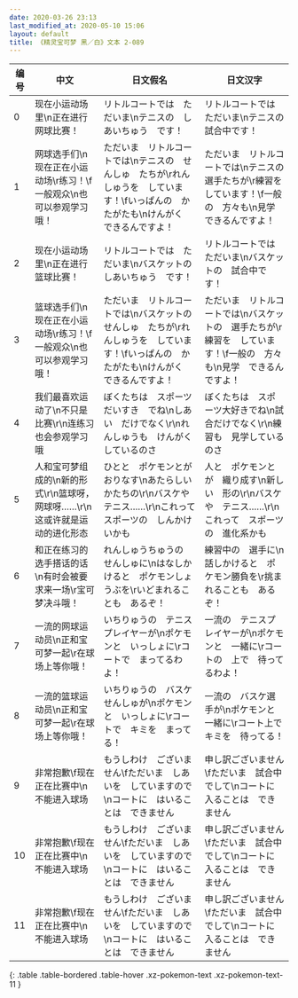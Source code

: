 ```yaml
---
date: 2020-03-26 23:13
last_modified_at: 2020-05-10 15:06
layout: default
title: 《精灵宝可梦 黑／白》文本 2-089
---
```

| 编号 | 中文 | 日文假名 | 日文汉字 |
| ---- | ---- | ---- | --- |
| 0 | 现在小运动场里\n正在进行网球比赛！ | リトルコートでは　ただいま\nテニスの　しあいちゅう　です！ | リトルコートでは　ただいま\nテニスの　試合中です！ |
| 1 | 网球选手们\n现在正在小运动场\r练习！\f一般观众\n也可以参观学习哦！ | ただいま　リトルコートでは\nテニスの　せんしゅ　たちが\rれんしゅうを　しています！\fいっぱんの　かたがたも\nけんがく　できるんですよ！ | ただいま　リトルコートでは\nテニスの　選手たちが\r練習を　しています！\f一般の　方々も\n見学　できるんですよ！ |
| 2 | 现在小运动场里\n正在进行篮球比赛！ | リトルコートでは　ただいま\nバスケットの　しあいちゅう　です！ | リトルコートでは　ただいま\nバスケットの　試合中です！ |
| 3 | 篮球选手们\n现在正在小运动场\r练习！\f一般观众\n也可以参观学习哦！ | ただいま　リトルコートでは\nバスケットの　せんしゅ　たちが\rれんしゅうを　しています！\fいっぱんの　かたがたも\nけんがく　できるんですよ！ | ただいま　リトルコートでは\nバスケットの　選手たちが\r練習を　しています！\f一般の　方々も\n見学　できるんですよ！ |
| 4 | 我们最喜欢运动了\n不只是比赛\r\n连练习也会参观学习哦 | ぼくたちは　スポーツだいすき　でね\nしあい　だけでなく\r\nれんしゅうも　けんがく　しているのさ | ぼくたちは　スポーツ大好きでね\n試合だけでなく\r\n練習も　見学しているのさ |
| 5 | 人和宝可梦组成的\n新的形式\r\n篮球呀，网球呀……\r\n这或许就是运动的进化形态 | ひとと　ポケモンとが　おりなす\nあたらしい　かたちの\r\nバスケや　テニス……\r\nこれって　スポーツの　しんかけいかも | 人と　ポケモンとが　織り成す\n新しい　形の\r\nバスケや　テニス……\r\nこれって　スポーツの　進化系かも |
| 6 | 和正在练习的选手搭话的话\n有时会被要求来一场\r宝可梦决斗哦！ | れんしゅうちゅうの　せんしゅに\nはなしかけると　ポケモンしょうぶを\rいどまれることも　あるぞ！ | 練習中の　選手に\n話しかけると　ポケモン勝負を\r挑まれることも　あるぞ！ |
| 7 | 一流的网球运动员\n正和宝可梦一起\r在球场上等你哦！ | いちりゅうの　テニスプレイヤーが\nポケモンと　いっしょに\rコートで　まってるわよ！ | 一流の　テニスプレイヤーが\nポケモンと　一緒に\rコートの　上で　待ってるわよ！ |
| 8 | 一流的篮球运动员\n正和宝可梦一起\r在球场上等你哦！ | いちりゅうの　バスケせんしゅが\nポケモンと　いっしょに\rコートで　キミを　まってる！ | 一流の　バスケ選手が\nポケモンと　一緒に\rコート上で　キミを　待ってる！ |
| 9 | 非常抱歉\f现在正在比赛中\n不能进入球场 | もうしわけ　ございません\fただいま　しあいを　していますので\nコートに　はいることは　できません | 申し訳ございません\fただいま　試合中でして\nコートに　入ることは　できません |
| 10 | 非常抱歉\f现在正在比赛中\n不能进入球场 | もうしわけ　ございません\fただいま　しあいを　していますので\nコートに　はいることは　できません | 申し訳ございません\fただいま　試合中でして\nコートに　入ることは　できません |
| 11 | 非常抱歉\f现在正在比赛中\n不能进入球场 | もうしわけ　ございません\fただいま　しあいを　していますので\nコートに　はいることは　できません | 申し訳ございません\fただいま　試合中でして\nコートに　入ることは　できません |
{: .table .table-bordered .table-hover .xz-pokemon-text .xz-pokemon-text-11 }